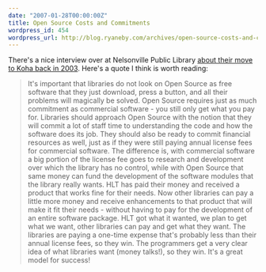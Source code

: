 ```yaml
---
date: "2007-01-28T00:00:00Z"
title: Open Source Costs and Commitments
wordpress_id: 454
wordpress_url: http://blog.ryaneby.com/archives/open-source-costs-and-commitments/
---
```

There's a nice interview over at Nelsonville Public Library <a href="https://www.athenscounty.lib.oh.us/koha_questions.html">about their move to Koha back in 2003</a>. Here's a quote I think is worth reading:

<blockquote>It's important that libraries do not look on Open Source as free software that they just download, press a button, and all their problems will magically be solved. Open Source requires just as much commitment as commercial software - you still only get what you pay for. Libraries should approach Open Source with the notion that they will commit a lot of staff time to understanding the code and how the software does its job. They should also be ready to commit financial resources as well, just as if they were still paying annual license fees for commercial software. The difference is, with commercial software a big portion of the license fee goes to research and development over which the library has no control, while with Open Source that same money can fund the development of the software modules that the library really wants. HLT has paid their money and received a product that works fine for their needs. Now other libraries can pay a little more money and receive enhancements to that product that will make it fit their needs - without having to pay for the development of an entire software package. HLT got what it wanted, we plan to get what we want, other libraries can pay and get what they want. The libraries are paying a one-time expense that's probably less than their annual license fees, so they win. The programmers get a very clear idea of what libraries want (money talks!), so they win. It's a great model for success!</blockquote>

